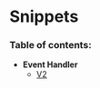 # Snippets


### Table of contents:

<!--ts-->
   * **Event Handler**
     * [V2](API/Eventhandler/V2/Eventhandler-v2.md)
<!--te-->
